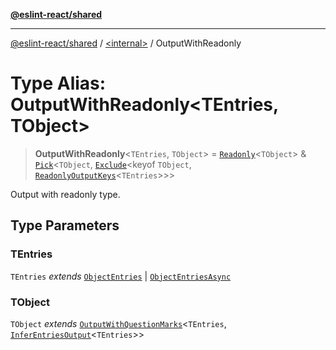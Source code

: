 [**@eslint-react/shared**](../../README.md)

***

[@eslint-react/shared](../../README.md) / [\<internal\>](../README.md) / OutputWithReadonly

# Type Alias: OutputWithReadonly\<TEntries, TObject\>

> **OutputWithReadonly**\<`TEntries`, `TObject`\> = [`Readonly`](Readonly.md)\<`TObject`\> & [`Pick`](Pick.md)\<`TObject`, [`Exclude`](Exclude.md)\<keyof `TObject`, [`ReadonlyOutputKeys`](ReadonlyOutputKeys.md)\<`TEntries`\>\>\>

Output with readonly type.

## Type Parameters

### TEntries

`TEntries` *extends* [`ObjectEntries`](../interfaces/ObjectEntries.md) \| [`ObjectEntriesAsync`](../interfaces/ObjectEntriesAsync.md)

### TObject

`TObject` *extends* [`OutputWithQuestionMarks`](OutputWithQuestionMarks.md)\<`TEntries`, [`InferEntriesOutput`](InferEntriesOutput.md)\<`TEntries`\>\>
